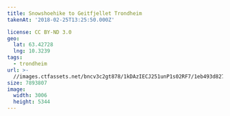 ```yaml
---
title: Snowshoehike to Geitfjellet Trondheim
takenAt: '2018-02-25T13:25:50.000Z'

license: CC BY-ND 3.0
geo:
  lat: 63.42728
  lng: 10.3239
tags:
  - trondheim
url: >-
  //images.ctfassets.net/bncv3c2gt878/1kDAzIECJ251unP1s02RF7/1eb493d8271487a2be766e74ad8233c4/snowshoehike-to-geitfjellet-trondheim_40437446562_o
size: 7893807
image:
  width: 3006
  height: 5344
---
```

